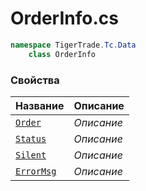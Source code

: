 
# OrderInfo.cs
```csharp
namespace TigerTrade.Tc.Data  
    class OrderInfo
```

### Свойства
| Название | Описание |
| --- | --- |
| [`Order`](./Свойства/Order.md) | *Описание* |
| [`Status`](./Свойства/Status.md) | *Описание* |
| [`Silent`](./Свойства/Silent.md) | *Описание* |
| [`ErrorMsg`](./Свойства/ErrorMsg.md) | *Описание* |
